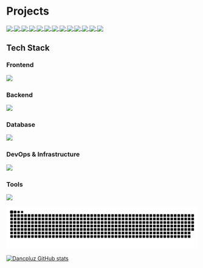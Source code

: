 # Projects

<a href="https://github.com/dancpluz/estoky">
  <img align="center" src="https://github-readme-stats.vercel.app/api/pin/?username=dancpluz&repo=estoky&theme=dark" />
</a>
<a href="https://github.com/dancpluz/ruadebaixo">
  <img align="center" src="https://github-readme-stats.vercel.app/api/pin/?username=dancpluz&repo=ruadebaixo&theme=dark" />
</a>
<a href="https://github.com/dancpluz/medina">
  <img align="center" src="https://github-readme-stats.vercel.app/api/pin/?username=dancpluz&repo=medina&theme=dark" />
</a>
<a href="https://github.com/dancpluz/portfolio-dancpluz">
  <img align="center" src="https://github-readme-stats.vercel.app/api/pin/?username=dancpluz&repo=portfolio-dancpluz&theme=dark" />
</a>
<a href="https://github.com/dancpluz/node-mario-kart">
  <img align="center" src="https://github-readme-stats.vercel.app/api/pin/?username=dancpluz&repo=node-mario-kart&theme=dark" />
</a>
<a href="https://github.com/dancpluz/node-shopee-cart">
  <img align="center" src="https://github-readme-stats.vercel.app/api/pin/?username=dancpluz&repo=node-shopee-cart&theme=dark" />
</a>
<a href="https://github.com/dancpluz/falaunb">
  <img align="center" src="https://github-readme-stats.vercel.app/api/pin/?username=dancpluz&repo=falaunb&theme=dark" />
</a>
<a href="https://github.com/dancpluz/melodix">
  <img align="center" src="https://github-readme-stats.vercel.app/api/pin/?username=dancpluz&repo=melodix&theme=dark" />
</a>
<a href="https://github.com/dancpluz/aes_rsa_python">
  <img align="center" src="https://github-readme-stats.vercel.app/api/pin/?username=dancpluz&repo=aes_rsa_python&theme=dark" />
</a>
<a href="https://github.com/dancpluz/capoeira-form">
  <img align="center" src="https://github-readme-stats.vercel.app/api/pin/?username=dancpluz&repo=capoeira-form&theme=dark" />
</a>
<a href="https://github.com/dancpluz/html-analyzer">
  <img align="center" src="https://github-readme-stats.vercel.app/api/pin/?username=dancpluz&repo=html-analyzer&theme=dark" />
</a>
<a href="https://github.com/dancpluz/unb-hub">
  <img align="center" src="https://github-readme-stats.vercel.app/api/pin/?username=dancpluz&repo=unb-hub&theme=dark" />
</a>
<a href="https://github.com/dancpluz/tic-tac-toe">
  <img align="center" src="https://github-readme-stats.vercel.app/api/pin/?username=dancpluz&repo=tic-tac-toe&theme=dark" />
</a>

## Tech Stack

### Frontend
<p align="left">
  <a href="#">
    <img src="https://skillicons.dev/icons?i=ts,js,react,nextjs,tailwind,styledcomponents,threejs,html,css" />
  </a>
</p>

### Backend

<p align="left">
  <a href="#">
    <img src="https://skillicons.dev/icons?i=nodejs,py,java,cpp" />
  </a>
</p>

### Database

<p align="left">
  <a href="#">
    <img src="https://skillicons.dev/icons?i=postgresql,supabase,firebase" />
  </a>
</p>

### DevOps & Infrastructure

<p align="left">
  <a href="#">
    <img src="https://skillicons.dev/icons?i=docker,linux,vercel,aws" />
  </a>
</p>

### Tools
  
<p align="left">
  <a href="#">
    <img src="https://skillicons.dev/icons?i=git,github,figma,ps,ai,pr" />
  </a>
</p>

<p align="center">
  <a href="#">
    <img src="https://raw.githubusercontent.com/dancpluz/dancpluz/refs/heads/output/github-contribution-grid-snake-dark.svg" title="🐍 These commits updates every 5 days!" alt="snake" />
   </a>
</p>

[![Dancpluz GitHub stats](https://github-readme-stats.vercel.app/api?username=dancpluz&theme=dark&show_icons=true&show=prs_merged,prs_merged_percentage&hide=contribs,issues)](https://github.com/dancpluz?tab=repositories)
